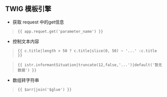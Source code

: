 ## TWIG 模板引擎

* 获取 request 中的get信息
> `{{ app.requet.get('parameter_name') }}`

* 控制文本内容
> `{{ c.title|length > 50 ? c.title|slice(0, 50) ~ '...' :c.title  }}`

> `{{ istr.informantSituation|truncate(12,false,'...')|default('暂无数据') }}`

* 数组转字符串
> `{{ $arr|join('$glue') }}`
